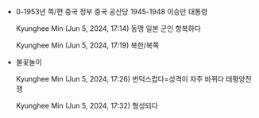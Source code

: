 - 0-1953년
  쪽/편
  중국 정부
  중국 공산당
  1945-1948
  이승만 대통령
   
  Kyunghee Min (Jun 5, 2024, 17:14)
  동맹
  일본 군인
  항복하다
   
  Kyunghee Min (Jun 5, 2024, 17:19)
  북한/북쪽
- 불꽃놀이
   
  Kyunghee Min (Jun 5, 2024, 17:26)
  번덕스럽다=성격이 자주 바뀌다
  태평양전쟁
   
  Kyunghee Min (Jun 5, 2024, 17:32)
  형성되다